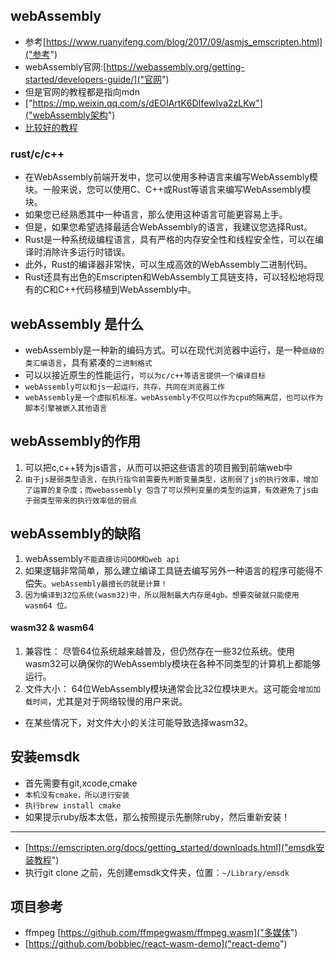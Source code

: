 ## webAssembly
* 参考[https://www.ruanyifeng.com/blog/2017/09/asmjs_emscripten.html]("参考")
* webAssembly官网:[https://webassembly.org/getting-started/developers-guide/]("官网")
* 但是官网的教程都是指向mdn
* ["https://mp.weixin.qq.com/s/dEOIArtK6DIfewIva2zLKw"]("webAssembly架构")
* [比较好的教程]("https://mp.weixin.qq.com/s/NA3lXimLOzPe_C91KicysQ")

### rust/c/c++
* 在WebAssembly前端开发中，您可以使用多种语言来编写WebAssembly模块。一般来说，您可以使用C、C++或Rust等语言来编写WebAssembly模块。
* 如果您已经熟悉其中一种语言，那么使用这种语言可能更容易上手。
* 但是，如果您希望选择最适合WebAssembly的语言，我建议您选择Rust。
* Rust是一种系统级编程语言，具有严格的内存安全性和线程安全性，可以在编译时消除许多运行时错误。
* 此外，Rust的编译器非常快，可以生成高效的WebAssembly二进制代码。
* Rust还具有出色的Emscripten和WebAssembly工具链支持，可以轻松地将现有的C和C++代码移植到WebAssembly中。

## webAssembly 是什么
* webAssembly是一种新的编码方式。可以在现代浏览器中运行，是一种`低级的类汇编语言`，具有紧凑的`二进制格式`
* 可以以接近原生的性能运行，`可以为c/c++等语言提供一个编译目标`
* `webAssembly可以和js一起运行，共存，共同在浏览器工作`
* `webAssembly是一个虚拟机标准。webAssembly不仅可以作为cpu的隔离层，也可以作为脚本引擎被嵌入其他语言`

## webAssembly的作用
1. 可以把c,c++转为js语言，从而可以把这些语言的项目搬到前端web中
2. `由于js是弱类型语言，在执行指令前需要先判断变量类型，这削弱了js的执行效率，增加了运算的复杂度；而webassembly 包含了可以预判变量的类型的运算，有效避免了js由于弱类型带来的执行效率低的弱点`

## webAssembly的缺陷
1. webAssembly`不能直接访问DOM和web api`
2. 如果逻辑非常简单，那么建立编译工具链去编写另外一种语言的程序可能得不偿失。`webAssembly最擅长的就是计算！`
3. `因为编译到32位系统(wasm32)中，所以限制最大内存是4gb。想要突破就只能使用 wasm64 位。`

#### wasm32 & wasm64
1. 兼容性： 尽管64位系统越来越普及，但仍然存在一些32位系统。使用wasm32可以确保你的WebAssembly模块在各种不同类型的计算机上都能够运行。
2. 文件大小： 64位WebAssembly模块通常会比32位模块`更大`。这可能会`增加加载时间`，尤其是对于网络较慢的用户来说。
* 在某些情况下，对文件大小的关注可能导致选择wasm32。


## 安装emsdk
* 首先需要有git,xcode,cmake
* `本机没有cmake，所以进行安装`
* `执行brew install cmake`
* 如果提示ruby版本太低，那么按照提示先删除ruby，然后重新安装！
---
* [https://emscripten.org/docs/getting_started/downloads.html]("emsdk安装教程")
* 执行git clone 之前，先创建emsdk文件夹，位置：`~/Library/emsdk`

## 项目参考
* ffmpeg [https://github.com/ffmpegwasm/ffmpeg.wasm]("多媒体")
* [https://github.com/bobbiec/react-wasm-demo]("react-demo")

